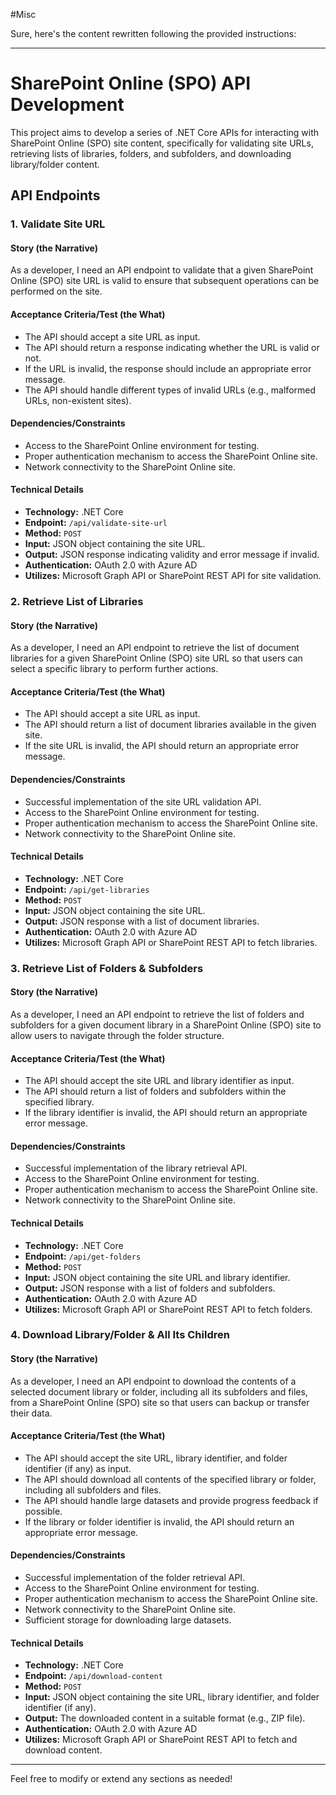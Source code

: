  #Misc

Sure, here's the content rewritten following the provided instructions:

---

# SharePoint Online (SPO) API Development

This project aims to develop a series of .NET Core APIs for interacting with SharePoint Online (SPO) site content, specifically for validating site URLs, retrieving lists of libraries, folders, and subfolders, and downloading library/folder content.

## API Endpoints

### 1. Validate Site URL

#### Story (the Narrative)
As a developer, I need an API endpoint to validate that a given SharePoint Online (SPO) site URL is valid to ensure that subsequent operations can be performed on the site.

#### Acceptance Criteria/Test (the What)
- The API should accept a site URL as input.
- The API should return a response indicating whether the URL is valid or not.
- If the URL is invalid, the response should include an appropriate error message.
- The API should handle different types of invalid URLs (e.g., malformed URLs, non-existent sites).

#### Dependencies/Constraints
- Access to the SharePoint Online environment for testing.
- Proper authentication mechanism to access the SharePoint Online site.
- Network connectivity to the SharePoint Online site.

#### Technical Details
- **Technology:** .NET Core
- **Endpoint:** `/api/validate-site-url`
- **Method:** `POST`
- **Input:** JSON object containing the site URL.
- **Output:** JSON response indicating validity and error message if invalid.
- **Authentication:** OAuth 2.0 with Azure AD
- **Utilizes:** Microsoft Graph API or SharePoint REST API for site validation.

### 2. Retrieve List of Libraries

#### Story (the Narrative)
As a developer, I need an API endpoint to retrieve the list of document libraries for a given SharePoint Online (SPO) site URL so that users can select a specific library to perform further actions.

#### Acceptance Criteria/Test (the What)
- The API should accept a site URL as input.
- The API should return a list of document libraries available in the given site.
- If the site URL is invalid, the API should return an appropriate error message.

#### Dependencies/Constraints
- Successful implementation of the site URL validation API.
- Access to the SharePoint Online environment for testing.
- Proper authentication mechanism to access the SharePoint Online site.
- Network connectivity to the SharePoint Online site.

#### Technical Details
- **Technology:** .NET Core
- **Endpoint:** `/api/get-libraries`
- **Method:** `POST`
- **Input:** JSON object containing the site URL.
- **Output:** JSON response with a list of document libraries.
- **Authentication:** OAuth 2.0 with Azure AD
- **Utilizes:** Microsoft Graph API or SharePoint REST API to fetch libraries.

### 3. Retrieve List of Folders & Subfolders

#### Story (the Narrative)
As a developer, I need an API endpoint to retrieve the list of folders and subfolders for a given document library in a SharePoint Online (SPO) site to allow users to navigate through the folder structure.

#### Acceptance Criteria/Test (the What)
- The API should accept the site URL and library identifier as input.
- The API should return a list of folders and subfolders within the specified library.
- If the library identifier is invalid, the API should return an appropriate error message.

#### Dependencies/Constraints
- Successful implementation of the library retrieval API.
- Access to the SharePoint Online environment for testing.
- Proper authentication mechanism to access the SharePoint Online site.
- Network connectivity to the SharePoint Online site.

#### Technical Details
- **Technology:** .NET Core
- **Endpoint:** `/api/get-folders`
- **Method:** `POST`
- **Input:** JSON object containing the site URL and library identifier.
- **Output:** JSON response with a list of folders and subfolders.
- **Authentication:** OAuth 2.0 with Azure AD
- **Utilizes:** Microsoft Graph API or SharePoint REST API to fetch folders.

### 4. Download Library/Folder & All Its Children

#### Story (the Narrative)
As a developer, I need an API endpoint to download the contents of a selected document library or folder, including all its subfolders and files, from a SharePoint Online (SPO) site so that users can backup or transfer their data.

#### Acceptance Criteria/Test (the What)
- The API should accept the site URL, library identifier, and folder identifier (if any) as input.
- The API should download all contents of the specified library or folder, including all subfolders and files.
- The API should handle large datasets and provide progress feedback if possible.
- If the library or folder identifier is invalid, the API should return an appropriate error message.

#### Dependencies/Constraints
- Successful implementation of the folder retrieval API.
- Access to the SharePoint Online environment for testing.
- Proper authentication mechanism to access the SharePoint Online site.
- Network connectivity to the SharePoint Online site.
- Sufficient storage for downloading large datasets.

#### Technical Details
- **Technology:** .NET Core
- **Endpoint:** `/api/download-content`
- **Method:** `POST`
- **Input:** JSON object containing the site URL, library identifier, and folder identifier (if any).
- **Output:** The downloaded content in a suitable format (e.g., ZIP file).
- **Authentication:** OAuth 2.0 with Azure AD
- **Utilizes:** Microsoft Graph API or SharePoint REST API to fetch and download content.

---

Feel free to modify or extend any sections as needed!
